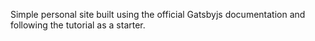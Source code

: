 Simple personal site built using the official Gatsbyjs documentation and following the tutorial as a starter.
